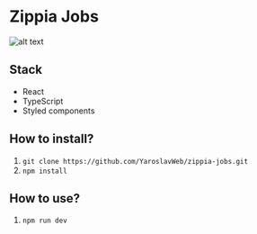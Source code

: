 # Zippia Jobs

![alt text](https://i.ibb.co/W2PQhML/Screenshot-1.png)

## Stack

- React
- TypeScript
- Styled components

## How to install?

1. `git clone https://github.com/YaroslavWeb/zippia-jobs.git`
2. `npm install`

## How to use?

1. `npm run dev`
